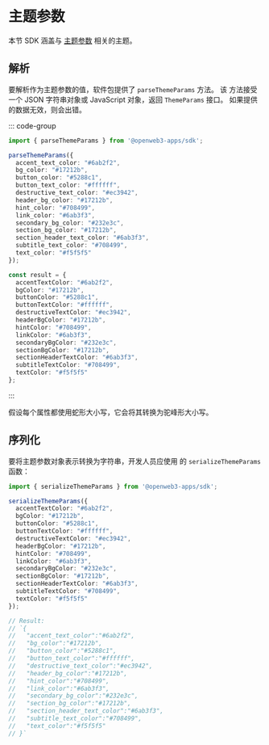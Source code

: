# 主题参数

本节 SDK 涵盖与
[主题参数](../../../platform/theming.md) 相关的主题。

## 解析

要解析作为主题参数的值，软件包提供了 `parseThemeParams` 方法。 该
方法接受一个 JSON 字符串对象或 JavaScript 对象，返回 `ThemeParams`
接口。 如果提供的数据无效，则会出错。

::: code-group

```typescript [Usage example]
import { parseThemeParams } from '@openweb3-apps/sdk';

parseThemeParams({
  accent_text_color: "#6ab2f2",
  bg_color: "#17212b",
  button_color: "#5288c1",
  button_text_color: "#ffffff",
  destructive_text_color: "#ec3942",
  header_bg_color: "#17212b",
  hint_color: "#708499",
  link_color: "#6ab3f3",
  secondary_bg_color: "#232e3c",
  section_bg_color: "#17212b",
  section_header_text_color: "#6ab3f3",
  subtitle_text_color: "#708499",
  text_color: "#f5f5f5"
});
```

```typescript [Expected result]
const result = {
  accentTextColor: "#6ab2f2",
  bgColor: "#17212b",
  buttonColor: "#5288c1",
  buttonTextColor: "#ffffff",
  destructiveTextColor: "#ec3942",
  headerBgColor: "#17212b",
  hintColor: "#708499",
  linkColor: "#6ab3f3",
  secondaryBgColor: "#232e3c",
  sectionBgColor: "#17212b",
  sectionHeaderTextColor: "#6ab3f3",
  subtitleTextColor: "#708499",
  textColor: "#f5f5f5"
};
```

:::

假设每个属性都使用蛇形大小写，它会将其转换为驼峰形大小写。

## 序列化

要将主题参数对象表示转换为字符串，开发人员应使用
的 `serializeThemeParams` 函数：

```typescript
import { serializeThemeParams } from '@openweb3-apps/sdk';

serializeThemeParams({
  accentTextColor: "#6ab2f2",
  bgColor: "#17212b",
  buttonColor: "#5288c1",
  buttonTextColor: "#ffffff",
  destructiveTextColor: "#ec3942",
  headerBgColor: "#17212b",
  hintColor: "#708499",
  linkColor: "#6ab3f3",
  secondaryBgColor: "#232e3c",
  sectionBgColor: "#17212b",
  sectionHeaderTextColor: "#6ab3f3",
  subtitleTextColor: "#708499",
  textColor: "#f5f5f5"
});

// Result:
// `{
//   "accent_text_color":"#6ab2f2",
//   "bg_color":"#17212b",
//   "button_color":"#5288c1",
//   "button_text_color":"#ffffff",
//   "destructive_text_color":"#ec3942",
//   "header_bg_color":"#17212b",
//   "hint_color":"#708499",
//   "link_color":"#6ab3f3",
//   "secondary_bg_color":"#232e3c",
//   "section_bg_color":"#17212b",
//   "section_header_text_color":"#6ab3f3",
//   "subtitle_text_color":"#708499",
//   "text_color":"#f5f5f5"
// }`
```
